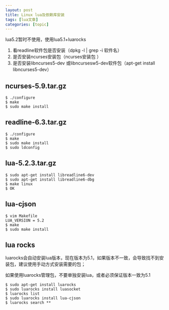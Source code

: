 ```yaml
---
layout: post
title: Linux lua及依赖库安装 
tags: [lua文章]
categories: [topic]
---
```

<p>lua5.2暂时不使用，使用lua5.1+luarocks</p>
<ol>
<li>看readline软件包是否安装（dpkg -l | grep -i 软件名）</li>
<li>是否安装ncurses安装包（ncurses安装包 ）</li>
<li>是否安装libncurses5-dev 或libncursesw5-dev软件包（apt-get install libncurses5-dev）</li>
</ol>
<h2 id="ncurses-5-9-tar-gz"><a href="#ncurses-5-9-tar-gz" class="headerlink" title="ncurses-5.9.tar.gz"></a>ncurses-5.9.tar.gz</h2><pre><code>$ ./configure
$ make
$ sudo make install</code></pre><h2 id="readline-6-3-tar-gz"><a href="#readline-6-3-tar-gz" class="headerlink" title="readline-6.3.tar.gz"></a>readline-6.3.tar.gz</h2><pre><code>$ ./configure
$ make
$ sudo make install
$ sudo ldconfig</code></pre><h2 id="lua-5-2-3-tar-gz"><a href="#lua-5-2-3-tar-gz" class="headerlink" title="lua-5.2.3.tar.gz"></a>lua-5.2.3.tar.gz</h2><pre><code>$ sudo apt-get install libreadline6-dev
$ sudo apt-get install libreadline6-dbg
$ make linux
$ OK</code></pre><h2 id="lua-cjson"><a href="#lua-cjson" class="headerlink" title="lua-cjson"></a>lua-cjson</h2><pre><code>$ vim Makefile
LUA_VERSION = 5.2    
$ make
$ sudo make install</code></pre><h2 id="lua-rocks"><a href="#lua-rocks" class="headerlink" title="lua rocks"></a>lua rocks</h2><p>luarocks会自动安装lua版本，现在版本为5.1，如果版本不一致，会导致找不到安装包，建议使用手动方式安装需要的包；</p>
<p>如果使用luarocks管理包，不要单独安装lua，或者必须保证版本一致为5.1</p>
<pre><code>$ sudo apt-get install luarocks
$ sudo luarocks install luasocket
$ luarocks list
$ sudo luarocks install lua-cjson
$ luarocks search **</code></pre>